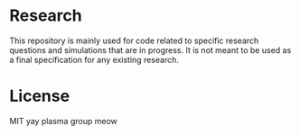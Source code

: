 # Research

This repository is mainly used for code related to specific research questions and simulations that are in progress. It is not meant to be used as a final specification for any existing research.

# License
MIT yay plasma group meow
